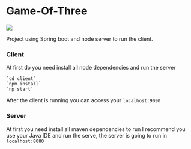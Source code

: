 # Game-Of-Three

![](screen.gif)


Project using Spring boot and node server to run the client.

### Client

At first do you need install all node dependencies and run the server

    `cd client`
    `npm install`
    `np start` 

After the client is running you can access your `localhost:9090`


### Server

At first you need install all maven dependencies to run I recommend you use your Java IDE and run the serve, the server is going to run in `localhost:8080` 

